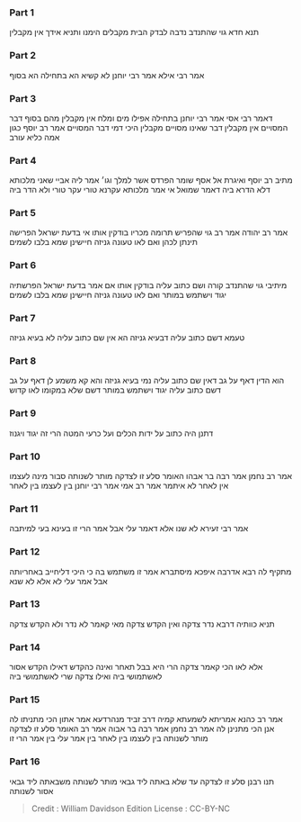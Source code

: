 
### Part 1
תנא חדא גוי שהתנדב נדבה לבדק הבית מקבלים הימנו ותניא אידך אין מקבלין

### Part 2
אמר רבי אילא אמר רבי יוחנן לא קשיא הא בתחילה הא בסוף

### Part 3
דאמר רבי אסי אמר רבי יוחנן בתחילה אפילו מים ומלח אין מקבלין מהם בסוף דבר המסויים אין מקבלין דבר שאינו מסויים מקבלין היכי דמי דבר המסויים אמר רב יוסף כגון אמה כליא עורב 

### Part 4
מתיב רב יוסף ואיגרת אל אסף שומר הפרדס אשר למלך וגו׳ אמר ליה אביי שאני מלכותא דלא הדרא ביה דאמר שמואל אי אמר מלכותא עקרנא טורי עקר טורי ולא הדר ביה

### Part 5
אמר רב יהודה אמר רב גוי שהפריש תרומה מכריו בודקין אותו אי בדעת ישראל הפרישה תינתן לכהן ואם לאו טעונה גניזה חיישינן שמא בלבו לשמים

### Part 6
מיתיבי גוי שהתנדב קורה ושם כתוב עליה בודקין אותו אם אמר בדעת ישראל הפרשתיה יגוד וישתמש במותר ואם לאו טעונה גניזה חיישינן שמא בלבו לשמים 

### Part 7
טעמא דשם כתוב עליה דבעיא גניזה הא אין שם כתוב עליה לא בעיא גניזה 

### Part 8
הוא הדין דאף על גב דאין שם כתוב עליה נמי בעיא גניזה והא קא משמע לן דאף על גב דשם כתוב עליה יגוד וישתמש במותר דשם שלא במקומו לאו קדוש

### Part 9
דתנן היה כתוב על ידות הכלים ועל כרעי המטה הרי זה יגוד ויגנוז

### Part 10
אמר רב נחמן אמר רבה בר אבהו האומר סלע זו לצדקה מותר לשנותה סבור מינה לעצמו אין לאחר לא איתמר אמר רב אמי אמר רבי יוחנן בין לעצמו בין לאחר

### Part 11
אמר רבי זעירא לא שנו אלא דאמר עלי אבל אמר הרי זו בעינא בעי למיתבה

### Part 12
מתקיף לה רבא אדרבה איפכא מיסתברא אמר זו משתמש בה כי היכי דליחייב באחריותה אבל אמר עלי לא אלא לא שנא 

### Part 13
תניא כוותיה דרבא נדר צדקה ואין הקדש צדקה מאי קאמר לא נדר ולא הקדש צדקה

### Part 14
אלא לאו הכי קאמר צדקה הרי היא בבל תאחר ואינה כהקדש דאילו הקדש אסור לאשתמושי ביה ואילו צדקה שרי לאשתמושי ביה

### Part 15
אמר רב כהנא אמריתא לשמעתא קמיה דרב זביד מנהרדעא אמר אתון הכי מתניתו לה אנן הכי מתנינן לה אמר רב נחמן אמר רבה בר אבוה אמר רב האומר סלע זו לצדקה מותר לשנותה בין לעצמו בין לאחר בין אמר עלי בין אמר הרי זו

### Part 16
תנו רבנן סלע זו לצדקה עד שלא באתה ליד גבאי מותר לשנותה משבאתה ליד גבאי אסור לשנותה

>Credit : William Davidson Edition
>License : CC-BY-NC
